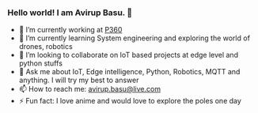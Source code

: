 ### Hello world! I am Avirup Basu. 👋

- 🔭 I’m currently working at [P360](https://www.p360.com/)
- 🌱 I’m currently learning System engineering and exploring the world of drones, robotics
- 👯 I’m looking to collaborate on IoT based projects at edge level and python stuffs
- 💬 Ask me about IoT, Edge intelligence, Python, Robotics, MQTT and anything. I will try my best to answer
- 📫 How to reach me: <avirup.basu@live.com>
- ⚡ Fun fact: I love anime and would love to explore the poles one day

<!--
**avirup171/avirup171** is a ✨ _special_ ✨ repository because its `README.md` (this file) appears on your GitHub profile.

Here are some ideas to get you started:

- 🔭 I’m currently working on ...
- 🌱 I’m currently learning ...
- 👯 I’m looking to collaborate on ...
- 🤔 I’m looking for help with ...
- 💬 Ask me about ...
- 📫 How to reach me: ...
- 😄 Pronouns: ...
- ⚡ Fun fact: ...
-->
